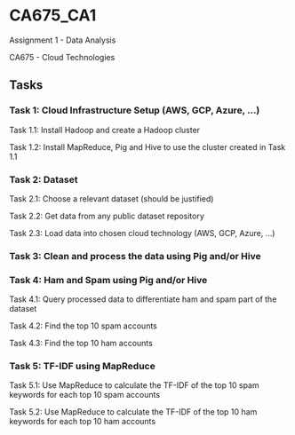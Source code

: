 # CA675_CA1
Assignment 1 - Data Analysis

CA675 - Cloud Technologies

## Tasks

### Task 1: Cloud Infrastructure Setup (AWS, GCP, Azure, …)

Task 1.1: Install Hadoop and create a Hadoop cluster

Task 1.2: Install MapReduce, Pig and Hive to use the cluster created in Task 1.1 

### Task 2: Dataset

Task 2.1: Choose a relevant dataset (should be justified)

Task 2.2: Get data from any public dataset repository

Task 2.3: Load data into chosen cloud technology (AWS, GCP, Azure, …)

### Task 3: Clean and process the data using Pig and/or Hive

### Task 4: Ham and Spam using Pig and/or Hive

Task 4.1: Query processed data to differentiate ham and spam part of the dataset

Task 4.2: Find the top 10 spam accounts

Task 4.3: Find the top 10 ham accounts

### Task 5: TF-IDF using MapReduce

Task 5.1: Use MapReduce to calculate the TF-IDF of the top 10 spam keywords for each top
10 spam accounts

Task 5.2: Use MapReduce to calculate the TF-IDF of the top 10 ham keywords for each top
10 ham accounts
